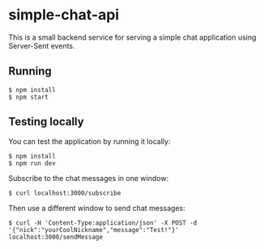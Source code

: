 # simple-chat-api

This is a small backend service for serving a simple chat application
using Server-Sent events.

## Running

```shell
$ npm install
$ npm start
```

## Testing locally

You can test the application by running it locally:

```shell
$ npm install
$ npm run dev
```

Subscribe to the chat messages in one window:

```shell
$ curl localhost:3000/subscribe
```

Then use a different window to send chat messages:

```shell
$ curl -H 'Content-Type:application/json' -X POST -d '{"nick":"yourCoolNickname","message":"Test!"}' localhost:3000/sendMessage
```
